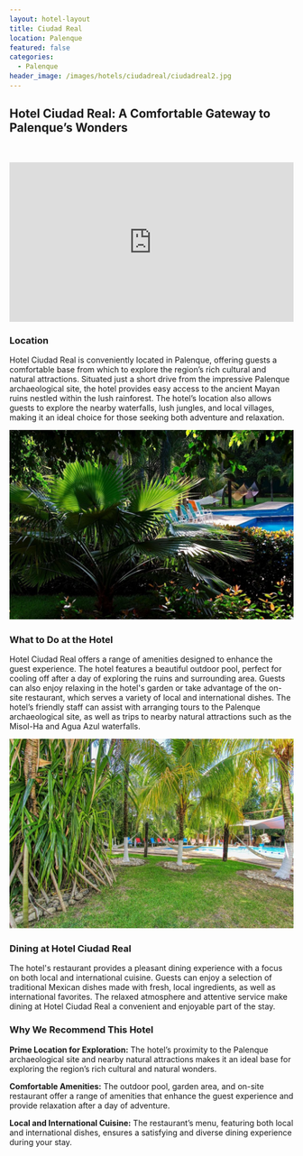 ```yaml
---
layout: hotel-layout
title: Ciudad Real
location: Palenque
featured: false
categories:
  - Palenque
header_image: /images/hotels/ciudadreal/ciudadreal2.jpg
---
```

## Hotel Ciudad Real: A Comfortable Gateway to Palenque’s Wonders

&nbsp;

<style>.embed-container { position: relative; padding-bottom: 56.25%; height: 0; overflow: hidden; max-width: 100%; } .embed-container iframe, .embed-container object, .embed-container embed { position: absolute; top: 0; left: 0; width: 100%; height: 100%; }</style>

<div class="embed-container"><iframe src="https://www.youtube.com/embed/x9M5-fAD8ZQ" frameborder="0" allowfullscreen=""></iframe></div>

### Location

Hotel Ciudad Real is conveniently located in Palenque, offering guests a comfortable base from which to explore the region’s rich cultural and natural attractions. Situated just a short drive from the impressive Palenque archaeological site, the hotel provides easy access to the ancient Mayan ruins nestled within the lush rainforest. The hotel’s location also allows guests to explore the nearby waterfalls, lush jungles, and local villages, making it an ideal choice for those seeking both adventure and relaxation.

![](/images/hotels/ciudadreal/ciudadreal1.jpg)

### What to Do at the Hotel

Hotel Ciudad Real offers a range of amenities designed to enhance the guest experience. The hotel features a beautiful outdoor pool, perfect for cooling off after a day of exploring the ruins and surrounding area. Guests can also enjoy relaxing in the hotel's garden or take advantage of the on-site restaurant, which serves a variety of local and international dishes. The hotel’s friendly staff can assist with arranging tours to the Palenque archaeological site, as well as trips to nearby natural attractions such as the Misol-Ha and Agua Azul waterfalls.

![](/images/hotels/ciudadreal/ciudadreal3.jpg)

### Dining at Hotel Ciudad Real

The hotel's restaurant provides a pleasant dining experience with a focus on both local and international cuisine. Guests can enjoy a selection of traditional Mexican dishes made with fresh, local ingredients, as well as international favorites. The relaxed atmosphere and attentive service make dining at Hotel Ciudad Real a convenient and enjoyable part of the stay.

### Why We Recommend This Hotel

**Prime Location for Exploration:** The hotel’s proximity to the Palenque archaeological site and nearby natural attractions makes it an ideal base for exploring the region’s rich cultural and natural wonders.&nbsp;

**Comfortable Amenities:** The outdoor pool, garden area, and on-site restaurant offer a range of amenities that enhance the guest experience and provide relaxation after a day of adventure.&nbsp;

**Local and International Cuisine:** The restaurant’s menu, featuring both local and international dishes, ensures a satisfying and diverse dining experience during your stay.&nbsp;

